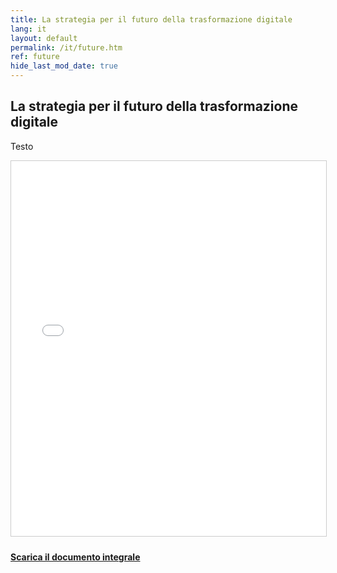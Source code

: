 ```yaml
---
title: La strategia per il futuro della trasformazione digitale
lang: it
layout: default
permalink: /it/future.htm
ref: future
hide_last_mod_date: true
---
```


## La strategia per il futuro della trasformazione digitale

Testo


<iframe src="//www.slideshare.net/slideshow/embed_code/key/518HgsPiSUSmMD" width="100%" height="600" frameborder="0" marginwidth="0" marginheight="0" scrolling="no" style="border:1px solid #CCC; border-width:1px; margin-bottom:5px; max-width: 100%;" allowfullscreen> </iframe> 

#### [Scarica il documento integrale](https://teamdigitale.governo.it)


